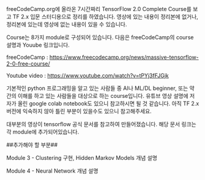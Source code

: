 freeCodeCamp.org에 올라온 7시간짜리 TensorFlow 2.0 Complete Course를 보고 TF 2.x 입문 스터디용으로 정리를 하였습니다. 영상에 있는 내용이 정리본에 없거나, 정리본에 있는데 영상에 없는 내용이 있을 수 있습니다. 

Course는 8가지 module로 구성되어 있습니다. 다음은 freeCodeCamp의 course 설명과 Youube 링크입니다.

freeCodeCamp : https://www.freecodecamp.org/news/massive-tensorflow-2-0-free-course/

Youtube video : https://www.youtube.com/watch?v=tPYj3fFJGjk 

기본적인 python 프로그래밍을 알고 있는 사람들 중 AI나 ML/DL beginner, 또는 약간의 이해를 하고 있는 사람들을 대상으로 하는 course입니다. 유튜브 영상 설명에 저자가 올린 google colab notebook도 있으니 참고하시면 될 것 같습니다. 아직 TF 2.x 버전에 익숙하지 않아 틀린 부분이 있을수도 있으니 참고해주세요.

대부분의 영상이 tensorflow 공식 문서를 참고하여 만들어졌습니다. 해당 문서 링크는 각 module에 추가되어있습니다.




##추가해야 할 부분##

Module 3 - Clustering 구현, Hidden Markov Models 개념 설명

Module 4 - Neural Network 개념 설명
